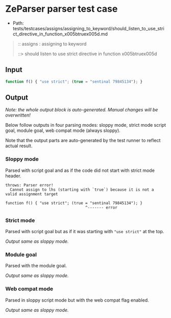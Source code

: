# ZeParser parser test case

- Path: tests/testcases/assigns/assigning_to_keyword/should_listen_to_use_strict_directive_in_function_x005btruex005d.md

> :: assigns : assigning to keyword
>
> ::> should listen to use strict directive in function x005btruex005d

## Input

`````js
function f() { "use strict"; (true = "sentinal 79845134"); }
`````

## Output

_Note: the whole output block is auto-generated. Manual changes will be overwritten!_

Below follow outputs in four parsing modes: sloppy mode, strict mode script goal, module goal, web compat mode (always sloppy).

Note that the output parts are auto-generated by the test runner to reflect actual result.

### Sloppy mode

Parsed with script goal and as if the code did not start with strict mode header.

`````
throws: Parser error!
  Cannot assign to lhs (starting with `true`) because it is not a valid assignment target

function f() { "use strict"; (true = "sentinal 79845134"); }
                                   ^------- error
`````

### Strict mode

Parsed with script goal but as if it was starting with `"use strict"` at the top.

_Output same as sloppy mode._

### Module goal

Parsed with the module goal.

_Output same as sloppy mode._

### Web compat mode

Parsed in sloppy script mode but with the web compat flag enabled.

_Output same as sloppy mode._
